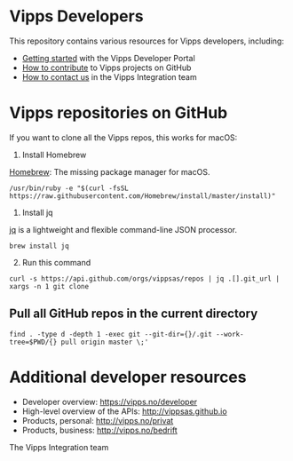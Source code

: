 # Vipps Developers

This repository contains various resources for Vipps developers, including:

* [Getting started](vipps-developer-portal-getting-started.md) with the Vipps Developer Portal
* [How to contribute](contribute.md) to Vipps projects on GitHub
* [How to contact us](contact.md) in the Vipps Integration team

# Vipps repositories on GitHub

If you want to clone all the Vipps repos, this works for macOS:

1. Install Homebrew

[Homebrew](https://brew.sh): The missing package manager for macOS.

```
/usr/bin/ruby -e "$(curl -fsSL https://raw.githubusercontent.com/Homebrew/install/master/install)"
```

1. Install jq

[jq](https://stedolan.github.io/jq/) is a lightweight and flexible command-line JSON processor.

```
brew install jq
```

2. Run this command

```
curl -s https://api.github.com/orgs/vippsas/repos | jq .[].git_url | xargs -n 1 git clone
```

## Pull all GitHub repos in the current directory

```
find . -type d -depth 1 -exec git --git-dir={}/.git --work-tree=$PWD/{} pull origin master \;'
```

# Additional developer resources

* Developer overview: https://vipps.no/developer
* High-level overview of the APIs: http://vippsas.github.io
* Products, personal: http://vipps.no/privat
* Products, business: http://vipps.no/bedrift

The Vipps Integration team
